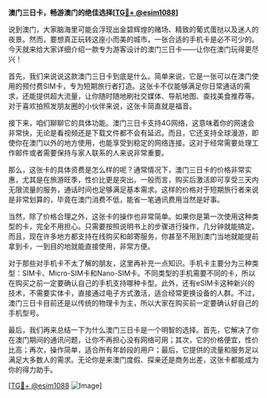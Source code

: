 **澳门三日卡，畅游澳门的绝佳选择[[TG💪+ @esim1088](https://t.me/s/esim1088)]**

说到澳门，大家脑海里可能会浮现出金碧辉煌的赌场、精致的葡式蛋挞以及迷人的夜景。然而，要想真正玩转这座小而美的城市，一张合适的手机卡是必不可少的。今天就来给大家详细介绍一款专为游客设计的澳门三日卡——让你在澳门玩得更尽兴！

首先，我们来说说这款澳门三日卡到底是什么。简单来说，它是一张可以在澳门使用的预付费SIM卡，专为短期旅行者打造。这张卡不仅能够满足你日常通话的需求，还能提供超大流量，让你随时随地刷社交媒体、导航地图、查找美食推荐等。对于喜欢拍照发朋友圈的小伙伴来说，这张卡简直就是福音。

接下来，咱们聊聊它的具体功能。澳门三日卡支持4G网络，这意味着你的网速会非常快，无论是看视频还是下载文件都不会有延迟。而且，它还支持全球漫游，即使你在澳门以外的地方使用，也能享受到稳定的网络连接。这对于经常需要处理工作邮件或者需要保持与家人联系的人来说非常重要。

那么，这张卡的具体资费是怎么样的呢？通常情况下，澳门三日卡的价格非常实惠，尤其是在旅游旺季，性价比更是突出。一般而言，购买后激活即可享受三天内无限流量的服务，通话时间也足够满足基本需求。这样的价格对于短期旅行者来说是非常划算的，毕竟在澳门消费不低，能省一笔通讯费用当然是好事。

当然，除了价格合理之外，这张卡的操作也非常简单。如果你是第一次使用这种类型的卡，完全不用担心。只需要按照说明书上的步骤进行操作，几分钟就能搞定。而且，现在许多地方都支持在线购买和邮寄服务，你甚至不用到澳门当地就能提前拿到卡，一到目的地就能直接使用，非常方便。

对于那些对手机卡不太了解的朋友，这里再补充一点知识。手机卡主要分为三种类型：SIM卡、Micro-SIM卡和Nano-SIM卡。不同类型的手机需要不同的卡，所以在购买之前一定要确认自己的手机支持哪种卡型。此外，还有eSIM卡这种新兴的技术，不需要实体卡，直接通过电子方式激活，适合经常更换设备的人群。不过，澳门三日卡目前还是以传统的物理卡为主，所以大家在购买前一定要确认好自己的手机型号。

最后，我们再来总结一下为什么澳门三日卡是一个明智的选择。首先，它解决了你在澳门期间的通讯问题，让你不再担心没有网络可用；其次，它的价格便宜，性价比高；再次，操作简单，适合所有年龄段的用户；最后，它提供的流量和服务足以满足大多数人的需求。无论你是来澳门度假、探亲还是商务出差，这张卡都能成为你的得力助手。

[[TG💪+ @esim1088](https://t.me/s/esim1088) ![Image](https://i.postimg.cc/4NQfJmqS/Snipaste-2025-05-13-00-14-12.png)]